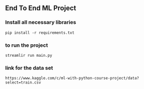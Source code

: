## End To End ML Project

### Install all necessary libraries
```
pip install -r requirements.txt
```

### to run the project 
```
streamlir run main.py
```

### link for the data set 
```
https://www.kaggle.com/c/ml-with-python-course-project/data?select=train.csv
```
